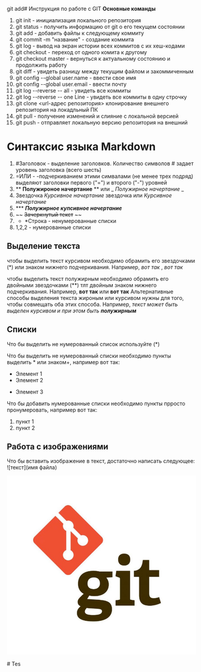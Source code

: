 git add# Инструкция по работе с GIT
  **Основные команды**
  
  1. git init - инициализация локального репозитория
  2. git status - получить информацию от git о его текущем состоянии
  3. git add - добавить файлы к следующему коммиту
  4. git commit -m "название" - создание коммита
  5. git log - вывод на экран истории всех коммитов с их хеш-кодами
  6. git checkout - переход от одного комита к другому
  7. git checkout master - вернуться к актуальному состоянию и продолжить работу
  8. git diff - увидеть разницу между текущим файлом и закоммиченным
  9. git config --global user.name - ввести свое имя
 10. git config --global user.email - ввести почту 
 11. git log --reverse -- all - увидеть все коммиты
 12. git log --reverse -- one Line - увидеть все коммиты в одну строчку
 13. git clone <url-адрес репозитория> клонирование внешнего репозитория на локадльный ПК
 14. git pull - получение изменений и слияние с локальной версией
 15. git push - отправляет локальную версию репозитория на внешний
# Синтаксис языка Markdown
1.  #Заголовок - выделение заголовков. Количество символов # задает уровень заголовка (всего шесть)
2. =ИЛИ - -подчеркиванием этими симвалами (не менее трех подряд) выделяют заголовки первого ("=") и второго ("-") уровней
3. ** **Полужироное начертание** ** или  _ _Полужирное начертание_ _
4. Звездочка *Курсивное начертание* звездочка или _Курсивное начертание_
5. *** ***Полужирное купсивное начертание***
6. ~~ ~~Зачеркнутый текст~~ ~~
7. * *Строка - ненумерованные списки
8. 1,2,2 - нумерованные списки 

## Выделение текста
чтобы выделить текст курсивом необходимо обрамить его звездочками (*) или знаком нижнего подчеркивания. Например, *вот так* , _вот так_

чтобы выделить текст полужирным необходимо обрамить его двойными звездочками (**) тлт двойным знаком нижнего подчеркивания. Например, **вот так** или __вот так__
Альтернативные способы выделения текста жироным или курсивом нужны для того, чтобы совмещать оба этих способа. Например, _текст может быть выделен курсивом и при этом быть **полужирным**_

## Списки
Что бы выделить не нумерованный список используйте (*)

Что бы выделить не нумерованный списки необходимо пункты выделить * или знаком+, например вот так:
* Элемент 1
* Элемент 2
+ Элемент 3

Что бы добавить нумерованные списки необходимо пункты прросто пронумеровать, например вот так:
1. пункт 1
2. пункт 2

## Работа с изображениями
Что бы вставить изображение в текст, достаточно написать следующее:
![текст](имя файла)

![](udclrh4ay3jbdbxqqmw7z2z6shc3zrww.jpeg) 


#   T e s 
 
 
